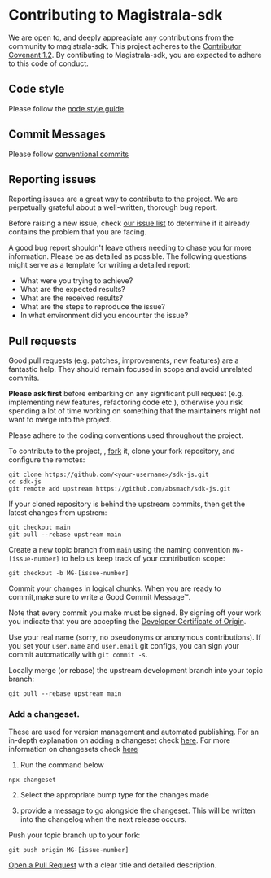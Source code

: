 # Contributing to Magistrala-sdk

We are open to, and deeply appreaciate any contributions from the community to magistrala-sdk.
This project adheres to the [Contributor Covenant 1.2](http://contributor-covenant.org/version/1/2/0).
By contibuting to Magistrala-sdk, you are expected to adhere to this code of conduct.

## Code style

Please follow the [node style guide](https://github.com/felixge/node-style-guide).

## Commit Messages

Please follow [conventional commits](https://www.conventionalcommits.org/en/v1.0.0/)

## Reporting issues

Reporting issues are a great way to contribute to the project. We are perpetually grateful about a well-written,
thorough bug report.

Before raising a new issue, check [our issue
list](https://github.com/absmach/sdk-js/issues) to determine if it already contains the
problem that you are facing.

A good bug report shouldn't leave others needing to chase you for more information. Please be as detailed as possible. The following questions might serve as a template for writing a detailed
report:

- What were you trying to achieve?
- What are the expected results?
- What are the received results?
- What are the steps to reproduce the issue?
- In what environment did you encounter the issue?

## Pull requests

Good pull requests (e.g. patches, improvements, new features) are a fantastic help. They should
remain focused in scope and avoid unrelated commits.

**Please ask first** before embarking on any significant pull request (e.g. implementing new features,
refactoring code etc.), otherwise you risk spending a lot of time working on something that the
maintainers might not want to merge into the project.

Please adhere to the coding conventions used throughout the project.

To contribute to the project, , [fork](https://help.github.com/articles/fork-a-repo/) it,
clone your fork repository, and configure the remotes:

```
git clone https://github.com/<your-username>/sdk-js.git
cd sdk-js
git remote add upstream https://github.com/absmach/sdk-js.git
```

If your cloned repository is behind the upstream commits, then get the latest changes from upstrem:

```
git checkout main
git pull --rebase upstream main
```
Create a new topic branch from `main` using the naming convention `MG-[issue-number]` to help us keep track of your contribution scope:

```
git checkout -b MG-[issue-number]
```
Commit your changes in logical chunks. When you are ready to commit,make sure
to write a Good Commit Message™.

Note that every commit you make must be signed. By signing off your work you indicate that you are accepting the [Developer Certificate of Origin](https://developercertificate.org/).

Use your real name (sorry, no pseudonyms or anonymous contributions). If you set your `user.name`
and `user.email` git configs, you can sign your commit automatically with `git commit -s`.

Locally merge (or rebase) the upstream development branch into your topic branch:

```
git pull --rebase upstream main
```

### Add a changeset. 
These are used for version management and automated publishing. For an in-depth explanation on adding a changeset check [here](https://github.com/changesets/changesets/blob/main/docs/adding-a-changeset.md#i-am-in-a-single-package-repository). For more information on changesets check [here](https://github.com/changesets/changesets/blob/main/docs/detailed-explanation.md#a-detailed-explanation-of-changesets)

1. Run the command below

```
npx changeset
```
2. Select the appropriate bump type for the changes made

3. provide a message to go alongside the changeset. This will be written into the changelog when the next release occurs.


Push your topic branch up to your fork:

```
git push origin MG-[issue-number]
```

[Open a Pull Request](https://help.github.com/articles/using-pull-requests/) with a clear title
and detailed description.

